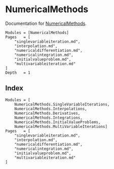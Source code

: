 # NumericalMethods
Documentation for [NumericalMethods](https://github.com/jmanthony3/NumericalMethods.jl).

```@contents
Modules = [NumericalMethods]
Pages   = [
    "singlevariableiteration.md",
    "interpolation.md",
    "numericaldifferentiation.md",
    "numericalintegration.md",
    "initialvalueproblem.md",
    "multivariableiteration.md"
]
Depth   = 1
```

## Index
```@index
Modules = [
    NumericalMethods.SingleVariableIterations,
    NumericalMethods.Interpolations,
    NumericalMethods.Derivatives,
    NumericalMethods.Integrations,
    NumericalMethods.InitialValueProblems,
    NumericalMethods.MultiVariableIterations]
Pages   = [
    "singlevariableiteration.md",
    "interpolation.md",
    "numericaldifferentiation.md",
    "numericalintegration.md",
    "initialvalueproblem.md",
    "multivariableiteration.md"
]
```
